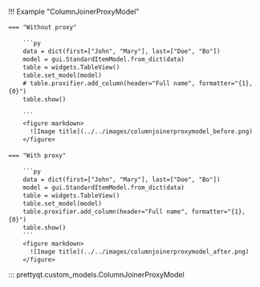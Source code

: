 !!! Example "ColumnJoinerProxyModel"

    === "Without proxy"

        ```py
        data = dict(first=["John", "Mary"], last=["Doe", "Bo"])
        model = gui.StandardItemModel.from_dict(data)
        table = widgets.TableView()
        table.set_model(model)
        # table.proxifier.add_column(header="Full name", formatter="{1}, {0}")
        table.show()

        ```
        <figure markdown>
          ![Image title](../../images/columnjoinerproxymodel_before.png)
        </figure>

    === "With proxy"

        ```py
        data = dict(first=["John", "Mary"], last=["Doe", "Bo"])
        model = gui.StandardItemModel.from_dict(data)
        table = widgets.TableView()
        table.set_model(model)
        table.proxifier.add_column(header="Full name", formatter="{1}, {0}")
        table.show()
        ```
        <figure markdown>
          ![Image title](../../images/columnjoinerproxymodel_after.png)
        </figure>

::: prettyqt.custom_models.ColumnJoinerProxyModel
